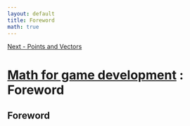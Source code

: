 ```yaml
---
layout: default
title: Foreword
math: true
---
```


[Next - Points and Vectors](1-points-and-vectors.html)

# [Math for game development](../) : Foreword

## Foreword